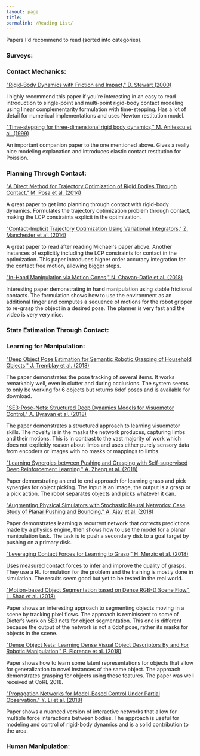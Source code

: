 ```yaml
---
layout: page
title:
permalink: /Reading List/
---
```


<p>
	Papers I'd recommend to read (sorted into categories).
</p>

<!-- ****************************** -->
<h3> Surveys: </h3>

<!-- ****************************** -->
<h3> Contact Mechanics: </h3>

<p>
	<a href="https://epubs.siam.org/doi/abs/10.1137/S0036144599360110"> "Rigid-Body Dynamics with Friction and Impact," D. Stewart (2000)</a>
</p>
<p>
	I highly recommend this paper if you're interesting in an easy to read introduction
	to single-point and multi-point rigid-body contact modeling using linear complementarity
	formulation with time-stepping. Has a lot of detail for numerical implementations and
	uses Newton restitution model.
</p>

<p>
	<a href="https://pdfs.semanticscholar.org/21f2/85aef8f93d540d7fd80d59e1514d9aabbd13.pdf"> "Time-stepping for three-dimensional rigid body dynamics," M. Anitescu et al. (1999)</a>
</p>
<p>
	An important companion paper to the one mentioned above. Gives a really nice modeling
	explanation and introduces elastic contact restitution for Poission.
</p>

<!-- ****************************** -->
<h3> Planning Through Contact: </h3>

<p>
	<a href="http://journals.sagepub.com/doi/abs/10.1177/0278364913506757"> "A Direct Method for Trajectory Optimization of Rigid Bodies Through Contact," M. Posa et al. (2014)</a>
</p>
<p>
	A great paper to get into planning through contact with rigid-body dynamics. Formulates the trajectory optimization
  problem through contact, making the LCP constraints explicit in the optimization.
</p>

<p>
	<a href="http://stanford.edu/group/rexlab/papers/variational-ijrr.pdf"> "Contact-Implicit Trajectory Optimization Using Variational Integrators," Z. Manchester et al. (2014)</a>
</p>
<p>
	A great paper to read after reading Michael's paper above. Another instances of explicitly including the LCP constraints for contact in the optimization. This paper introduces higher order	accuracy integration for the contact free motion, allowing bigger steps.
</p>

<p>
	<a href="http://www.roboticsproceedings.org/rss14/p58.pdf"> "In-Hand Manipulation via Motion Cones," N. Chavan-Dafle et al. (2018)</a>
</p>
<p>
	Interesting paper demonstrating in hand manipulation using stable frictional contacts. The formulation shows how to use the environment as an additional finger and computes a sequence of motions for the robot gripper to re-grasp the object in a desired pose. The planner is very fast and the video is very very nice.
</p>

<!-- ****************************** -->
<h3> State Estimation Through Contact: </h3>

<!-- ****************************** -->
<h3> Learning for Manipulation: </h3>

<p>
	<a href="https://arxiv.org/pdf/1809.10790.pdf"> "Deep Object Pose Estimation for Semantic Robotic Grasping of Household Objects," J. Tremblay et al. (2018)</a>
</p>
<p>
	The paper demonstrates the pose tracking of several items. It works remarkably well, even in clutter and during occlusions. The system seems to only be working for 6 objects but returns 6dof poses and is available for download.
</p>

<p>
	<a href="https://rse-lab.cs.washington.edu/papers/se3posenets_icra18.pdf"> "SE3-Pose-Nets: Structured Deep Dynamics Models for Visuomotor Control," A. Byravan et al. (2018)</a>
</p>
<p>
	The paper demonstrates a structured approach to learning visuomotor skills. The novelty is in the masks the network produces, capturing limbs and their motions. This is in contrast to the vast majority of work which does not explicitly reason about limbs and uses either purely sensory data from encoders or images with no masks or mappings to limbs.
</p>

<p>
	<a href="https://arxiv.org/pdf/1803.09956.pdf"> "Learning Synergies between Pushing and Grasping with Self-supervised Deep Reinforcement Learning," A. Zheng et al. (2018)</a>
</p>
<p>
	Paper demonstrating an end to end approach for learning grasp and pick synergies for object picking. The input is an image, the output is a grasp or a pick action. The robot separates objects and picks whatever it can.
</p>

<p>
	<a href="https://arxiv.org/pdf/1808.03246.pdf"> "Augmenting Physical Simulators with Stochastic Neural Networks: Case Study of Planar Pushing and Bouncing," A. Ajay et al. (2018)</a>
</p>
<p>
	Paper demonstrates learning a recurrent network that corrects predictions made by a physics engine, then shows how to use the model for a planar manipulation task. The task is to push a secondary disk to a goal target by pushing on a primary disk.
</p>

<p>
	<a href="https://arxiv.org/pdf/1809.07004.pdf"> "Leveraging Contact Forces for Learning to Grasp," H.  Merzic et al. (2018)</a>
</p>
<p>
	Uses measured contact forces to infer and improve the quality of grasps. They use a RL formulation for the problem and the training is mostly done in simulation. The results seem good but yet to be tested in the real world.
</p>

<p>
	<a href="https://arxiv.org/pdf/1804.05195.pdf"> "Motion-based Object Segmentation based on Dense RGB-D Scene Flow," L. Shao et al. (2018)</a>
</p>
<p>
	Paper shows an interesting approach to segmenting objects moving in a scene by tracking pixel flows. The approach is reminiscent to some of Dieter’s work on SE3 nets for object segmentation. This one is different because the output of the network is not a 6dof pose, rather its masks for objects in the scene.
</p>

<p>
	<a href="https://arxiv.org/pdf/1806.08756.pdf"> "Dense Object Nets: Learning Dense Visual Object Descriptors By and For Robotic Manipulation," P. Florence et al. (2018)</a>
</p>
<p>
	Paper shows how to learn some latent representations for objects that allow for generalization to novel instances of the same object. The approach demonstrates grasping for objects using these features. The paper was well received at CoRL 2018.
</p>

<p>
	<a href="https://arxiv.org/pdf/1809.11169.pdf"> "Propagation Networks for Model-Based Control Under Partial Observation," Y. Li et al. (2018)</a>
</p>
<p>
	Paper shows a nuanced version of interactive networks that allow for multiple force interactions between bodies. The approach is useful for modeling and control of rigid-body dynamics and is a solid contribution to the area.
</p>


<!-- ****************************** -->
<h3> Human Manipulation: </h3>
